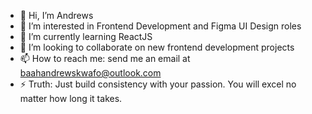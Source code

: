 - 👋 Hi, I’m Andrews
- 👀 I’m interested in Frontend Development and Figma UI Design roles
- 🌱 I’m currently learning ReactJS
- 💞️ I’m looking to collaborate on new frontend development projects
- 📫 How to reach me: send me an email at baahandrewskwafo@outlook.com
- ⚡ Truth: Just build consistency with your passion. You will excel no matter how long it takes.
